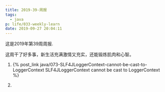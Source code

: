 ```yaml
---
title: 2019-39-周报
tags:
  - java
p: life/033-weekly-learn
date: 2019-09-27 20:04:11
---
```


这是2019年第39周周报.

这周干了好多事，新生活充满激情又充实，还能锻炼肌肉和心智。

1. {% post_link java/073-SLF4JLoggerContext-cannot-be-cast-to-LoggerContext SLF4JLoggerContext cannot be cast to LoggerContext %}

2. 

